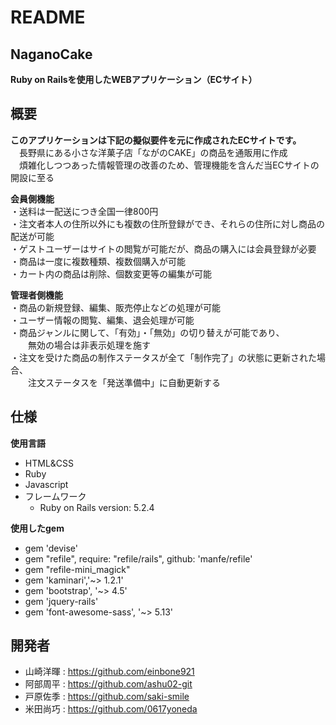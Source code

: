 # README

## NaganoCake  
**Ruby on Railsを使用したWEBアプリケーション（ECサイト）**  

## 概要
**このアプリケーションは下記の擬似要件を元に作成されたECサイトです。**   
&emsp;長野県にある小さな洋菓子店「ながのCAKE」の商品を通販用に作成  
&emsp;煩雑化しつつあった情報管理の改善のため、管理機能を含んだ当ECサイトの開設に至る 
  
**会員側機能**  
・送料は一配送につき全国一律800円  
・注文者本人の住所以外にも複数の住所登録ができ、それらの住所に対し商品の配送が可能  
・ゲストユーザーはサイトの閲覧が可能だが、商品の購入には会員登録が必要  
・商品は一度に複数種類、複数個購入が可能  
・カート内の商品は削除、個数変更等の編集が可能  

**管理者側機能**    
・商品の新規登録、編集、販売停止などの処理が可能  
・ユーザー情報の閲覧、編集、退会処理が可能   
・商品ジャンルに関して、「有効」・「無効」の切り替えが可能であり、  
&emsp;&emsp;無効の場合は非表示処理を施す    
・注文を受けた商品の制作ステータスが全て「制作完了」の状態に更新された場合、    
&emsp;&emsp;注文ステータスを「発送準備中」に自動更新する  

## 仕様
**使用言語**
* HTML&CSS
* Ruby
* Javascript
* フレームワーク
  * Ruby on Rails version: 5.2.4  

**使用したgem**   
* gem 'devise'  
* gem "refile", require: "refile/rails", github: 'manfe/refile'  
* gem "refile-mini_magick"  
* gem 'kaminari','~> 1.2.1'  
* gem 'bootstrap', '~> 4.5'  
* gem 'jquery-rails'  
* gem 'font-awesome-sass', '~> 5.13'

## 開発者  
* 山崎洋暉 : https://github.com/einbone921
* 阿部周平 : https://github.com/ashu02-git
* 戸原佐季 : https://github.com/saki-smile
* 米田尚巧 : https://github.com/0617yoneda
